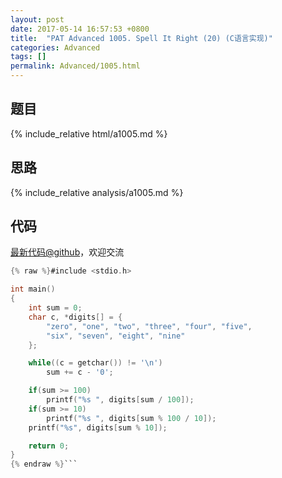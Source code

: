 ```yaml
---
layout: post
date: 2017-05-14 16:57:53 +0800
title:  "PAT Advanced 1005. Spell It Right (20) (C语言实现)"
categories: Advanced
tags: []
permalink: Advanced/1005.html
---
```


## 题目

{% include_relative html/a1005.md %}

## 思路

{% include_relative analysis/a1005.md %}
## 代码

[最新代码@github](https://github.com/OliverLew/PAT/blob/master/PATAdvanced/1005.c)，欢迎交流
```c
{% raw %}#include <stdio.h>

int main()
{
    int sum = 0;
    char c, *digits[] = {
        "zero", "one", "two", "three", "four", "five",
        "six", "seven", "eight", "nine"
    };

    while((c = getchar()) != '\n')
        sum += c - '0';

    if(sum >= 100)
        printf("%s ", digits[sum / 100]);
    if(sum >= 10)
        printf("%s ", digits[sum % 100 / 10]);
    printf("%s", digits[sum % 10]);

    return 0;
}
{% endraw %}```